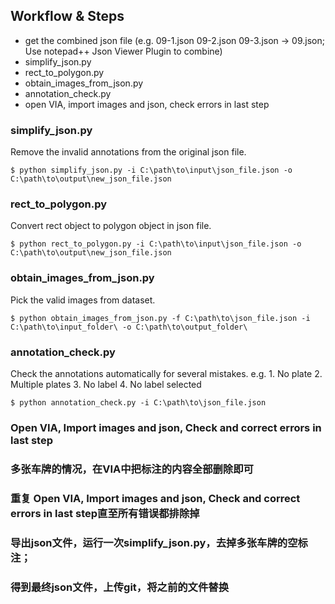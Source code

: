 ## Workflow & Steps
* get the combined json file (e.g. 09-1.json 09-2.json 09-3.json → 09.json; Use notepad++ Json Viewer Plugin to combine)
* simplify_json.py 
* rect_to_polygon.py
* obtain_images_from_json.py
* annotation_check.py
* open VIA, import images and json, check errors in last step

### simplify_json.py

Remove the invalid annotations from the original json file.

```
$ python simplify_json.py -i C:\path\to\input\json_file.json -o C:\path\to\output\new_json_file.json
```

### rect_to_polygon.py

Convert rect object to polygon object in json file.

```
$ python rect_to_polygon.py -i C:\path\to\input\json_file.json -o C:\path\to\output\new_json_file.json
```

### obtain_images_from_json.py

Pick the valid images from dataset.

```
$ python obtain_images_from_json.py -f C:\path\to\json_file.json -i C:\path\to\input_folder\ -o C:\path\to\output_folder\
```

### annotation_check.py

Check the annotations automatically for several mistakes. e.g. 1. No plate 2. Multiple plates 3. No label 4. No label selected

```
$ python annotation_check.py -i C:\path\to\json_file.json
```

### Open VIA, Import images and json, Check and correct errors in last step

### 多张车牌的情况，在VIA中把标注的内容全部删除即可

### 重复 Open VIA, Import images and json, Check and correct errors in last step直至所有错误都排除掉

### 导出json文件，运行一次simplify_json.py，去掉多张车牌的空标注；

### 得到最终json文件，上传git，将之前的文件替换


